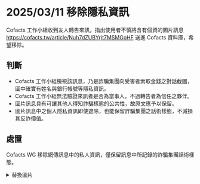 # 2025/03/11 移除隱私資訊

Cofacts 工作小組收到友人轉告來訊，指出使用者不慎將含有個資的圖片訊息 https://cofacts.tw/article/Nuh7dZUBYrjt7MSMGoHF 送進 Cofacts 資料庫，希望移除。

## 判斷

- Cofacts 工作小組檢視該訊息，乃是詐騙集團向受害者索取金錢之對話截圖，圖中確實有姓名與銀行帳號等隱私資訊。
- Cofacts 工作小組無法驗證來訊者是否為當事人，不過轉告者為信任之夥伴。
- 圖片訊息具有可讓其他人得知詐騙樣態的公共性，故原文應予以保留。
- 圖片訊息中之個人隱私資訊即使遮除，也能保留詐騙集團之話術樣態，不減損其反詐價值。

## 處置
Cofacts WG 移除網傳訊息中的私人資訊，僅保留訊息中所記錄的詐騙集團話術樣態。

<details>
<summary>替換圖片</summary>
  
![image](https://github.com/user-attachments/assets/969e7726-58ce-4e38-bd73-55090675d94d)

</details>
